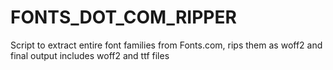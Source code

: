 # FONTS_DOT_COM_RIPPER
Script to extract entire font families from Fonts.com, rips them as woff2 and final output includes woff2 and ttf files
